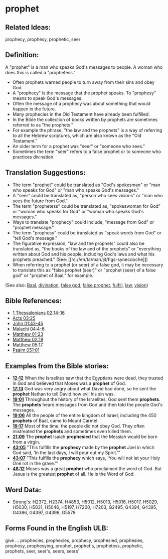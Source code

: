 # prophet

## Related Ideas:

prophecy, prophesy, prophetic, seer

## Definition:

A "prophet" is a man who speaks God's messages to people. A woman who does this is called a "prophetess."

* Often prophets warned people to turn away from their sins and obey God.
* A "prophecy" is the message that the prophet speaks. To "prophesy" means to speak God's messages.
* Often the message of a prophecy was about something that would happen in the future.
* Many prophecies in the Old Testament have already been fulfilled.
* In the Bible the collection of books written by prophets are sometimes referred to as "the prophets."
* For example the phrase, "the law and the prophets" is a way of referring to all the Hebrew scriptures, which are also known as the "Old Testament."
* An older term for a prophet was "seer" or "someone who sees."
* Sometimes the term "seer" refers to a false prophet or to someone who practices divination.

## Translation Suggestions:

* The term "prophet" could be translated as "God's spokesman" or "man who speaks for God" or "man who speaks God's messages."
* A "seer" could be translated as, "person who sees visions" or "man who sees the future from God."
* The term "prophetess" could be translated as, "spokeswoman for God" or "woman who speaks for God" or "woman who speaks God's messages."
* Ways to translate "prophecy" could include, "message from God" or "prophet message."
* The term "prophesy" could be translated as "speak words from God" or "tell God's message."
* The figurative expression, "law and the prophets" could also be translated as, "the books of the law and of the prophets" or "everything written about God and his people, including God's laws and what his prophets preached." (See: [[rc://en/ta/man/jit/figs-synecdoche]])
* When referring to a prophet (or seer) of a false god, it may be necessary to translate this as "false prophet (seer)" or "prophet (seer) of a false god" or "prophet of Baal," for example.

(See also: [Baal](../names/baal.md), [divination](../other/divination.md), [false god](../kt/falsegod.md), [false prophet](../other/falseprophet.md), [fulfill](../kt/fulfill.md), [law](../kt/lawofmoses.md), [vision](../other/vision.md))

## Bible References:

* [1 Thessalonians 02:14-16](rc://en/tn/help/1th/02/14)
* [Acts 03:25](rc://en/tn/help/act/03/25)
* [John 01:43-45](rc://en/tn/help/jhn/01/43)
* [Malachi 04:4-6](rc://en/tn/help/mal/04/04)
* [Matthew 01:23](rc://en/tn/help/mat/01/23)
* [Matthew 02:18](rc://en/tn/help/mat/02/18)
* [Matthew 05:17](rc://en/tn/help/mat/05/17)
* [Psalm 051:01](rc://en/tn/help/psa/051/001)

## Examples from the Bible stories:

* __[12:12](rc://en/tn/help/obs/12/12)__ When the Israelites saw that the Egyptians were dead, they trusted in God and believed that Moses was a __prophet__ of God.
* __[17:13](rc://en/tn/help/obs/17/13)__ God was very angry about what David had done, so he sent the __prophet__ Nathan to tell David how evil his sin was.
* __[19:01](rc://en/tn/help/obs/19/01)__ Throughout the history of the Israelites, God sent them __prophets__. The __prophets__ heard messages from God and then told the people God's messages.
* __[19:06](rc://en/tn/help/obs/19/06)__ All the people of the entire kingdom of Israel, including the 450 __prophets__ of Baal, came to Mount Carmel.
* __[19:17](rc://en/tn/help/obs/19/17)__ Most of the time, the people did not obey God. They often mistreated the __prophets__ and sometimes even killed them.
* __[21:09](rc://en/tn/help/obs/21/09)__ The __prophet__ Isaiah __prophesied__ that the Messiah would be born from a virgin.
* __[43:05](rc://en/tn/help/obs/43/05)__ "This fulfills the __prophecy__ made by the __prophet__ Joel in which God said, 'In the last days, I will pour out my Spirit.'"
* __[43:07](rc://en/tn/help/obs/43/07)__ "This fulfills the __prophecy__ which says, 'You will not let your Holy One rot in the grave.'"
* __[48:12](rc://en/tn/help/obs/48/12)__ Moses was a great __prophet__ who proclaimed the word of God. But Jesus is the greatest __prophet__ of all. He is the Word of God.

## Word Data:

* Strong's: H2372, H2374, H4853, H5012, H5013, H5016, H5017, H5029, H5030, H5031, H5046, H5197, H7200, H7203, G2495, G4394, G4395, G4396, G4397, G4398, G5578

## Forms Found in the English ULB:

give ... prophecies, prophecies, prophecy, prophesied, prophesies, prophesy, prophesying, prophet, prophet's, prophetess, prophetic, prophets, seer, seer's, seers, seers'
